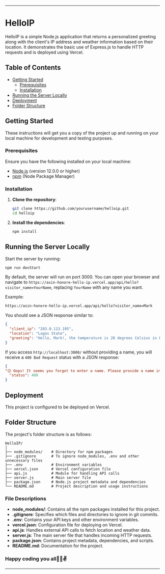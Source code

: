 
---

# HelloIP

HelloIP is a simple Node.js application that returns a personalized greeting along with the client's IP address and weather information based on their location. It demonstrates the basic use of Express.js to handle HTTP requests and is deployed using Vercel.

## Table of Contents

- [Getting Started](#getting-started)
  - [Prerequisites](#prerequisites)
  - [Installation](#installation)
- [Running the Server Locally](#running-the-server-locally)
- [Deployment](#deployment)
- [Folder Structure](#folder-structure)

## Getting Started

These instructions will get you a copy of the project up and running on your local machine for development and testing purposes.

### Prerequisites

Ensure you have the following installed on your local machine:

- [Node.js](https://nodejs.org/) (version 12.0.0 or higher)
- [npm](https://www.npmjs.com/get-npm) (Node Package Manager)

### Installation

1. **Clone the repository**:

   ```sh
   git clone https://github.com/yourusername/helloip.git
   cd helloip
   ```

2. **Install the dependencies**:
   ```sh
   npm install
   ```

## Running the Server Locally

Start the server by running:

```sh
npm run devStart
```

By default, the server will run on port 3000. You can open your browser and navigate to `https://asin-honore-hello-ip.vercel.app/api/hello?visitor_name=YourName`, replacing `YourName` with any name you want.

Example:

```sh
https://asin-honore-hello-ip.vercel.app/api/hello?visitor_name=Mark
```

You should see a JSON response similar to:

```json
{
  "client_ip": "203.0.113.195",
  "location": "Lagos State",
  "greeting": "Hello, Mark!, the temperature is 28 degrees Celsius in Lagos State"
}
```

If you access `http://localhost:3000/` without providing a name, you will receive a `400 Bad Request` status with a JSON response:

```json
{
"😕 Oops! It seems you forgot to enter a name. Please provide a name in the query parameter, like /api/hello?visitor_name=YourName.",
  "status": 400
}
```

## Deployment

This project is configured to be deployed on Vercel.

## Folder Structure

The project's folder structure is as follows:

```plaintext
HelloIP/
│
├── node_modules/    # Directory for npm packages
├── .gitignore       # To ignore node_modules, .env and other unnecessary files
├── .env             # Environment variables
├── vercel.json      # Vercel configuration file
├── api.js           # Module for handling API calls
├── server.js        # Main server file
├── package.json     # Node.js project metadata and dependencies
└── README.md        # Project description and usage instructions
```

### File Descriptions

- **node_modules/**: Contains all the npm packages installed for this project.
- **.gitignore**: Specifies which files and directories to ignore in git commits.
- **.env**: Contains your API keys and other environment variables.
- **vercel.json**: Configuration file for deploying on Vercel.
- **api.js**: Handles external API calls to fetch location and weather data.
- **server.js**: The main server file that handles incoming HTTP requests.
- **package.json**: Contains project metadata, dependencies, and scripts.
- **README.md**: Documentation for the project.

### Happy coding you all🧑‍💻✌️

---
